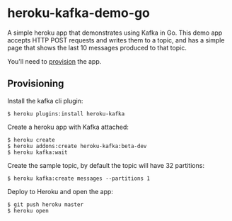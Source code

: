 # heroku-kafka-demo-go

A simple heroku app that demonstrates using Kafka in Go.
This demo app accepts HTTP POST requests and writes them to a topic, and has a simple page that shows the last 10 messages produced to that topic.

You'll need to [provision](#provisioning) the app.

## Provisioning

Install the kafka cli plugin:

```
$ heroku plugins:install heroku-kafka
```

Create a heroku app with Kafka attached:

```
$ heroku create
$ heroku addons:create heroku-kafka:beta-dev
$ heroku kafka:wait
```

Create the sample topic, by default the topic will have 32 partitions:

```
$ heroku kafka:create messages --partitions 1
```

Deploy to Heroku and open the app:

```
$ git push heroku master
$ heroku open
```
